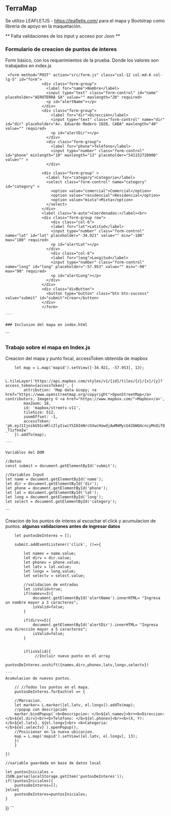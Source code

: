 ## TerraMap

Se utilizo LEAFLETJS - https://leafletjs.com/ para el mapa y Bootstrap como libreria de apoyo en la maquetación.

** Falta validaciones de los input y acceso por Json **

### Formulario de creacion de puntos de interes

Form básico, con los requerimientos de la prueba.
Donde los valores son trabajados en index.js

```
 <form method="POST" action="src/form.js" class="col-12 col-md-6 col-lg-5" id="form">
                <div class="form-group">
                  <label for="name">Nombre</label>
                  <input type="text" class="form-control" id="name"  placeholder="AEROTERRA SA" value="" maxlength="20" required>
                  <p id="alertName"></p>
                </div>
                <div class="form-group">
                    <label for="dir">Dirección</label>
                    <input type="text" class="form-control" name="dir" id="dir" placeholder="Av. Eduardo Madero 1020, CABA" maxlength="40" value="" required>
                    <p id="alertDir"></p>
                  </div>
                  <div class="form-group">
                    <label for="phone">Teléfono</label>
                    <input type="number" class="form-control" id="phone" minlength="10" maxlength="13" placeholder="541152720900" value="" >
                  </div>

                <div class="form-group" >
                  <label for="category">Categoria</label>
                  <select class="form-control" name="category" id="category" >
                    <option value="comercial">Comercial</option>
                    <option value="residencial">Residencial</option>
                    <option value="mixta">Mixta</option>
                  </select>
                </div>
                <label class="m-auto">Coordenadas:</label><br>
                <div class="form-group row">
                    <div class="col-6">
                    <label for="lat">Latitud</label>
                    <input type="number" class="form-control" name="lat" id="lat" placeholder="-34.921" value="" min="-180" max="180" required>
                    <p id="alertLat"></p>
                  </div>
                    <div class="col-6">
                    <label for="long">Longitud</label>
                    <input type="number" class="form-control" name="long" id="long" placeholder="-57.953" value="" min="-90" max="90" required>
                    <p id="alertLong"></p>
                  </div>
                </div>
                <div class="divButton">
                  <button type="button" class="btn btn-success" value="submit" id="submit">Crear</button>
                </div>
                </form>

´´´

### Inclusion del mapa en index.html

```
<link rel="stylesheet" href="https://unpkg.com/leaflet@1.7.1/dist/leaflet.css" integrity="sha512-xodZBNTC5n17Xt2atTPuE1HxjVMSvLVW9ocqUKLsCC5CXdbqCmblAshOMAS6/keqq/sMZMZ19scR4PsZChSR7A==" crossorigin=""/>

<div class="col-12 col-md-6 col-lg-7">
    <div id="mapid"></div>
</div>


<script src="https://unpkg.com/leaflet@1.7.1/dist/leaflet.js" integrity="sha512-XQoYMqMTK8LvdxXYG3nZ448hOEQiglfqkJs1NOQV44cWnUrBc8PkAOcXy20w0vlaXaVUearIOBhiXZ5V3ynxwA==" crossorigin=""></script>

´´´

### Trabajo sobre el mapa en Index.js

Creacion del mapa y punto focal, accessToken obtenida de mapbox

```
    let map = L.map('mapid').setView([-34.921, -57.953], 13);

    L.tileLayer('https://api.mapbox.com/styles/v1/{id}/tiles/{z}/{x}/{y}?access_token={accessToken}', {
        attribution: 'Map data &copy; <a href="https://www.openstreetmap.org/copyright">OpenStreetMap</a> contributors, Imagery © <a href="https://www.mapbox.com/">Mapbox</a>',
        maxZoom: 18,
        id: 'mapbox/streets-v11',
        tileSize: 512,
        zoomOffset: -1,
        accessToken: 'pk.eyJ1IjoibG91cmRlc2lyIiwiYSI6ImNrcGVwcHowdjAwMmMycG42bWQ4cncyMnQifQ.6jBpJ3R3vsAw-_T1zfeaIw'
    }).addTo(map);

´´´

Variables del DOM

```
    //Boton
    const submit = document.getElementById('submit');

    //Variables Input
    let name = document.getElementById('name');
    let dir = document.getElementById('dir');
    let phone = document.getElementById('phone');
    let lat = document.getElementById('lat');
    let long = document.getElementById('long');
    let select = document.getElementById('category');
´´´

Creacion de los puntos de interes al escuchar el click y acumulacion de puntos.
**algunas validaciones antes de ingresar datos**

```
    let puntosDeInteres = [];

    submit.addEventListener('click', ()=>{

        let namev = name.value;
        let dirv = dir.value;
        let phonev = phone.value;
        let latv = lat.value;
        let longv = long.value;
        let selectv = select.value;

        //validacion de entradas
        let isValid=true;
        if(namev<=3){
            document.getElementById('alertName').innerHTML= "Ingresa un nombre mayor a 3 caracteres";
            isValid=false;
        }

        if(dirv<=5){
            document.getElementById('alertDir').innerHTML= "Ingresa una dirección mayor a 5 caracteres";
            isValid=false;
        }


        if(isValid){
             //Incluir nuevo punto en el array
        puntosDeInteres.unshift({namev,dirv,phonev,latv,longv,selectv})

´´´
Acumulacion de nuevos puntos.

```
        // //Todos los puntos en el mapa.
        puntosDeInteres.forEach(el => {

        //Marcacion.
        let marker= L.marker([el.latv, el.longv]).addTo(map);
        //popup con descripción
        marker.bindPopup(`<b>Descripcion: </b>${el.namev}<br><b>Direccion: </b>${el.dirv}<br><b>Teléfono: </b>${el.phonev}<br><b>(X, Y): </b>${el.latv}, ${el.longv}<br> <b>Categoria: </b>${el.selectv}`).openPopup();
        //Posicionar en la nueva ubicacion.
        map = L.map('mapid').setView([el.latv, el.longv], 13);
        })
        }

    })

    //variable guardada en base de datos local

    let puntosIniciales = JSON.parse(localStorage.getItem('puntosDeInteres'));
    if(!puntosIniciales){
        puntosDeInteres=[];
    }else{
        puntosDeInteres=puntosIniciales;
    }

})
´´´
